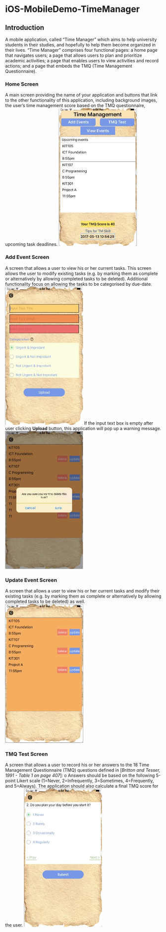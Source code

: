 # iOS-MobileDemo-TimeManager
## Introduction
A mobile application, called “Time Manager” which aims to help university students in their studies, and hopefully to help them become organized in their lives. “Time Manager” comprises four functional pages: a home page that navigates users; a page that allows users to plan and prioritize academic activities; a page that enables users to view activities and record actions; and a page that embeds the TMQ (Time Management Questionnaire). 
### Home Screen
A main screen providing the name of your application and buttons that link to the other functionality of this application, including background images, the user’s time management score based on the TMQ questionnaire, upcoming task deadlines.
![HomeScreen](https://github.com/Jacklau9515/MarkdownPhotos/blob/master/iOS-TimeManager/Mainmenu.JPG)
### Add Event Screen
A screen that allows a user to view his or her current tasks. This screen allows the user to modify existing tasks (e.g. by marking them as complete or alternatively by allowing completed tasks to be deleted). Additional functionality focus on allowing the tasks to be categorised by due-date.
![AddEventScreen](https://github.com/Jacklau9515/MarkdownPhotos/blob/master/iOS-TimeManager/Add%20Event.JPG)
If the input text box is empty after user clicking **Upload** button, this application will pop up a warning message.
![Warning](https://github.com/Jacklau9515/MarkdownPhotos/blob/master/iOS-TimeManager/Warning%20Message.JPG)
### Update Event Screen
A screen that allows a user to view his or her current tasks and modify their existing tasks (e.g. by marking them as complete or alternatively by allowing completed tasks to be deleted) as well.
![Update](https://github.com/Jacklau9515/MarkdownPhotos/blob/master/iOS-TimeManager/Update%20Event.JPG)
### TMQ Test Screen
A screen that allows a user to record his or her answers to the 18 Time Management Questionnaire (TMQ) questions defined in [*Britton and Tesser, 1991 - Table 1 on page 407*]:
o Answers should be based on the following 5-point Likert scale (1=Never, 2=Infrequently, 3=Sometimes, 4=Frequently, and 5=Always). The application should also calculate a final TMQ score for the user.
![TMQScreen](https://github.com/Jacklau9515/MarkdownPhotos/blob/master/iOS-TimeManager/TMQ%20Test%20Screen.JPG)
